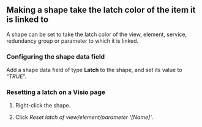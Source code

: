 ## Making a shape take the latch color of the item it is linked to

A shape can be set to take the latch color of the view, element, service, redundancy group or parameter to which it is linked.

### Configuring the shape data field

Add a shape data field of type **Latch** to the shape, and set its value to “*TRUE*”.

### Resetting a latch on a Visio page

1. Right-click the shape.

2. Click *Reset latch of view/element/parameter '\[Name\]'*.
